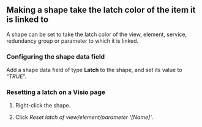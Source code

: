 ## Making a shape take the latch color of the item it is linked to

A shape can be set to take the latch color of the view, element, service, redundancy group or parameter to which it is linked.

### Configuring the shape data field

Add a shape data field of type **Latch** to the shape, and set its value to “*TRUE*”.

### Resetting a latch on a Visio page

1. Right-click the shape.

2. Click *Reset latch of view/element/parameter '\[Name\]'*.
